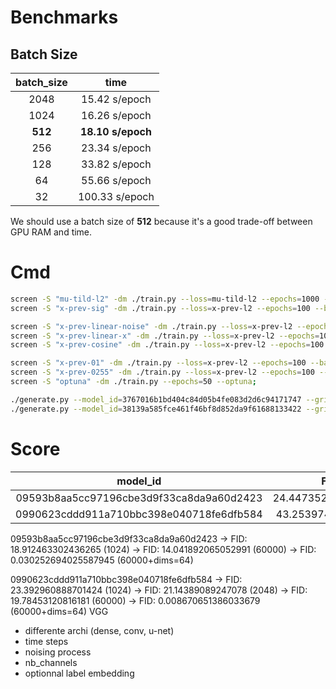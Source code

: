 # Benchmarks

## Batch Size

| batch_size |       time        |
| :--------: | :---------------: |
|    2048    |   15.42 s/epoch   |
|    1024    |   16.26 s/epoch   |
|  **512**   | **18.10 s/epoch** |
|    256     |   23.34 s/epoch   |
|    128     |   33.82 s/epoch   |
|     64     |   55.66 s/epoch   |
|     32     |  100.33 s/epoch   |

We should use a batch size of **512** because it's a good trade-off between GPU RAM and time.

# Cmd

```bash
screen -S "mu-tild-l2" -dm ./train.py --loss=mu-tild-l2 --epochs=1000 --batch_size=512;
screen -S "x-prev-sig" -dm ./train.py --loss=x-prev-l2 --epochs=100 --batch_size=512 --scheduler=linear-gamma-bar;

screen -S "x-prev-linear-noise" -dm ./train.py --loss=x-prev-l2 --epochs=100 --batch_size=512 --scheduler=linear-noise;
screen -S "x-prev-linear-x" -dm ./train.py --loss=x-prev-l2 --epochs=100 --batch_size=512 --scheduler=linear-x;
screen -S "x-prev-cosine" -dm ./train.py --loss=x-prev-l2 --epochs=100 --batch_size=512 --scheduler=cosine;

screen -S "x-prev-01" -dm ./train.py --loss=x-prev-l2 --epochs=100 --batch_size=512 --normalize_range=0,1;
screen -S "x-prev-0255" -dm ./train.py --loss=x-prev-l2 --epochs=100 --batch_size=512 --normalize_range=0,255;
screen -S "optuna" -dm ./train.py --epochs=50 --optuna;

./generate.py --model_id=3767016b1bd404c84d05b4fe083d2d6c94171747 --grid;
./generate.py --model_id=38139a585fce461f46bf8d852da9f61688133422 --grid;
```

# Score

|                 model_id                 |        FID         |  Precision   |   Recall    |
| :--------------------------------------: | :----------------: | :----------: | :---------: |
| 09593b8aa5cc97196cbe3d9f33ca8da9a60d2423 | 24.447352257962507 | 0.3779296875 | 0.19140625  |
| 0990623cddd911a710bbc398e040718fe6dfb584 | 43.25397445062495  | 0.2431640625 | 0.107421875 |

09593b8aa5cc97196cbe3d9f33ca8da9a60d2423 -> FID: 18.912463302436265 (1024)
-> FID: 14.041892065052991 (60000)
-> FID: 0.030252694025587945 (60000+dims=64)

0990623cddd911a710bbc398e040718fe6dfb584 -> FID: 23.392960888701424 (1024)
-> FID: 21.14389089247078 (2048)
-> FID: 19.78453120816181 (60000)
-> FID: 0.008670651386033679 (60000+dims=64)
VGG

- differente archi (dense, conv, u-net)
- time steps
- noising process
- nb_channels
- optionnal label embedding
